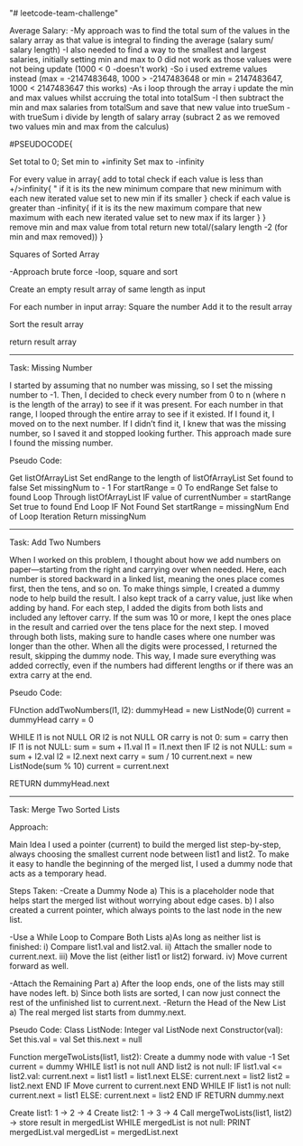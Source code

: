 "# leetcode-team-challenge" 

Average Salary:
-My approach was to find the total sum of the values in the salary array as that value is integral to finding the average (salary sum/ salary length)
-I also needed to find a way to the smallest and largest salaries, initially setting min and max to 0 did not work as those values were not being update (1000 < 0 -doesn't work)
-So i used extreme values instead (max = -2147483648, 1000 > -2147483648 or min = 2147483647, 1000 < 2147483647 this works)
-As i loop through the array i update the min and max values whilst accruing the total into totalSum
-I then subtract the min and max salaries from totalSum and save that new value into trueSum
-with trueSum i divide by length of salary array (subract 2 as we removed two values min and max from the calculus)

#PSEUDOCODE{

Set total to 0;
Set min to +infinity
Set max to -infinity

For every value in array{
	add to total
	check if each value is less than +/>infinity{
	"
		if it is its the new minimum
		compare that new minimum with each new iterated value 
		set to new min if its smaller
	}
	check if each value is greater than -infinity{
		if it is its the new maximum
		compare that new maximum with each new iterated value 
		set to new max if its larger
	}
}
remove min and max value from total
return new total/(salary length -2 (for min and max removed))
}

Squares of Sorted Array

-Approach brute force
-loop, square and sort

Create an empty result array of same length as input

For each number in input array:
    Square the number
    Add it to the result array

Sort the result array

return result array

--------------------------------
Task: Missing Number

I started by assuming that no number was missing, so I set the missing number to -1. Then, I decided to check every number from 0 to n (where n is the length of the array) to see if it was present. For each number in that range, I looped through the entire array to see if it existed. If I found it, I moved on to the next number. If I didn’t find it, I knew that was the missing number, so I saved it and stopped looking further. This approach made sure I found the missing number.

Pseudo Code:

Get listOfArrayList
Set endRange to the length of listOfArrayList
Set found to false
Set missingNum to - 1
For startRange = 0  To endRange
  Set false to found
  Loop Through listOfArrayList
    IF value of currentNumber =  startRange
      Set true to found
      End Loop
           IF Not Found
           Set startRange  =  missingNum
End of Loop Iteration
Return missingNum

--------------------------------
Task: Add Two Numbers

When I worked on this problem, I thought about how we add numbers on paper—starting from the right and carrying over when needed. Here, each number is stored backward in a linked list, meaning the ones place comes first, then the tens, and so on.
To make things simple, I created a dummy node to help build the result. I also kept track of a carry value, just like when adding by hand. For each step, I added the digits from both lists and included any leftover carry. If the sum was 10 or more, I kept the ones place in the result and carried over the tens place for the next step.
I moved through both lists, making sure to handle cases where one number was longer than the other. When all the digits were processed, I returned the result, skipping the dummy node. This way, I made sure everything was added correctly, even if the numbers had different lengths or if there was an extra carry at the end.

Pseudo Code:

FUnction addTwoNumbers(l1, l2):
  dummyHead = new ListNode(0)
  current = dummyHead
  carry = 0

  WHILE l1 is not NULL OR l2 is not NULL OR carry is not 0:
    sum = carry
then
    IF l1 is not NULL:
     sum = sum + l1.val
      l1 = l1.next
then
    IF l2 is not NULL:
      sum = sum + l2.val
      l2 = l2.next
next
    carry = sum / 10
    current.next = new ListNode(sum % 10)
    current = current.next

  RETURN dummyHead.next


--------------------------------
Task: Merge Two Sorted Lists

Approach:

Main Idea
I used a pointer (current) to build the merged list step-by-step, always choosing the smallest current node between list1 and list2.
To make it easy to handle the beginning of the merged list, I used a dummy node that acts as a temporary head.

Steps Taken:
-Create a Dummy Node
 a) This is a placeholder node that helps start the merged list without worrying about edge cases.
 b) I also created a current pointer, which always points to the last node in the new list.
 
-Use a While Loop to Compare Both Lists
 a)As long as neither list is finished:
     i) Compare list1.val and list2.val.
     ii) Attach the smaller node to current.next.
     iii) Move the list (either list1 or list2) forward.
     iv)  Move current forward as well.
     
-Attach the Remaining Part
  a) After the loop ends, one of the lists may still have nodes left.
  b) Since both lists are sorted, I can now just connect the rest of the unfinished list to current.next.
-Return the Head of the New List
  a) The real merged list starts from dummy.next.

Pseudo Code:
Class ListNode:
   Integer val
   ListNode next
   Constructor(val):
       Set this.val = val
       Set this.next = null

Function mergeTwoLists(list1, list2):
   Create a dummy node with value -1
   Set current = dummy
   WHILE list1 is not null AND list2 is not null:
       IF list1.val <= list2.val:
           current.next = list1
           list1 = list1.next
       ELSE:
           current.next = list2
           list2 = list2.next
       END IF
       Move current to current.next
   END WHILE
   IF list1 is not null:
       current.next = list1
   ELSE:
       current.next = list2
   END IF
   RETURN dummy.next

Create list1: 1 -> 2 -> 4
   Create list2: 1 -> 3 -> 4
   Call mergeTwoLists(list1, list2) → store result in mergedList
   WHILE mergedList is not null:
       PRINT mergedList.val
       mergedList = mergedList.next
